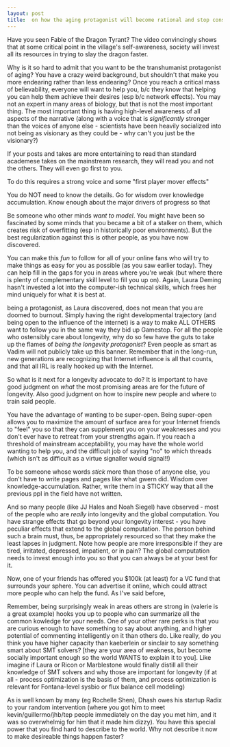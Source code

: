 ```yaml
---
layout: post
title:  on how the aging protagonist will become rational and stop constantly playing roulette
---
```




Have you seen Fable of the Dragon Tyrant? The video convincingly shows that at some critical point in the village's self-awareness, society will invest all its resources in trying to slay the dragon faster. 

Why is it so hard to admit that you want to be the transhumanist protagonist of aging? You have a crazy weird background, but shouldn't that make you more endearing rather than less endearing? Once you reach a critical mass of believability, everyone will want to help you, b/c they know that helping you can help them achieve their desires (esp b/c network effects). You may not an expert in many areas of biology, but that is not the most important thing. The most important thing is having high-level awareness of all aspects of the narrative (along with a voice that is *significantly* stronger than the voices of anyone else - scientists have been heavily socialized into not being as visionary as they could be - why can't you just be the visionary?)

If your posts and takes are more entertaining to read than standard academese takes on the mainstream research, they will read you and not the others. They will even go first to you.

To do this requires a strong voice and some "first player mover effects"

You do NOT need to know the details. Go for wisdom over knowledge accumulation. Know enough about the major drivers of progress so that

Be someone who other minds *want to model*. You might have been so fascinated by some minds that you became a bit of a stalker on them, which creates risk of overfitting (esp in historically poor environments). But the best regularization against this is other people, as you have now discovered.

You can make this  *fun* to follow for all of your online fans who will try to make things as easy for you as possible (as you saw earlier today). They can help fill in the gaps for you in areas where you're weak (but where there is plenty of complementary skill level to fill you up on). Again, Laura Deming hasn't invested a lot into the computer-ish technical skills, which frees her mind uniquely for what it is best at. 

being a protagonist, as Laura discovered, does not mean that you are doomed to burnout. Simply having the right developmental trajectory (and being open to the influence of the internet) is a way to make ALL OTHERS want to follow you in the same way they bid up Gamestop. For all the people who ostensibly care about longevity, why do so few have the guts to take up the flames of *being the longevity protagonist*? Even people as smart as Vadim will not publicly take up this banner. Remember that in the long-run, new generations are recognizing that Internet influence is all that counts, and that all IRL is really hooked up with the Internet.

So what is it next for a longevity advocate to do? It is important to have good judgment on *what* the most promising areas are for the future of longevity. Also good judgment on how to inspire new people and where to train said people. 

You have the advantage of wanting to be super-open. Being super-open allows you to maximize the amount of surface area for your Internet friends to "feel" you so that they can supplement you on your weaknesses and you don't ever have to retreat from your strengths again. If you reach a threshold of mainstream acceptability, you may have the whole world wanting to help you, and the difficult job of saying "no" to which threads (which isn't as difficult as a virtue signaller would signal!!)

To be someone whose words *stick* more than those of anyone else, you don't have to write pages and pages like what gwern did. Wisdom over knowledge-accumulation. Rather, write them in a STICKY way that all the previous ppl in the field have not written.

And so many people (like JJ Hales and Noah Siegel) have observed - most of the people who are *really* into longevity and the global computation. You have strange effects that go beyond your longevity interest - you have peculiar effects that extend to the global computation. The person behind such a brain must, thus, be appropriately resourced so that they make the least lapses in judgment. Note how people are more irresponsible if they are tired, irritated, depressed, impatient, or in pain? The global computation needs to invest enough into you so that you can always be at your best for it.

Now, one of your friends has offered you $100k (at least) for a VC fund that surrounds your sphere. You can advertise it online, which could attract more people who can help the fund. As I've said before, 

Remember, being surprisingly weak in areas others are strong in (valerie is a great example) hooks you up to people who can summarize all the common kowledge for your needs. One of your other rare perks is that you are curious enough to have something to say about anything, and higher potential of commenting intelligently on it than others do. Like really, do you think you have higher capacity than kaeberlein or sinclair to say something smart about SMT solvers? [they are your area of weakness, but become socially important enough so the world WANTS to explain it to you]. Like imagine if Laura or Ricon or Marblestone would finally distill all their knowledge of SMT solvers and why those are important for longevity (if at all - process optimization is the basis of them, and process optimization is relevant for Fontana-level sysbio or flux balance cell modeling)

As is well known by many (eg Rochelle Shen), Dhash owes his startup Radix to your random intervention (where you got him to meet kevin/guillermo/jhb/tep people immediately on the day you met him, and it was so overwhelmig for him that it made him dizzy). You have this special power that you find hard to describe to the world. Why not describe it now to make desireable things happen faster?




























